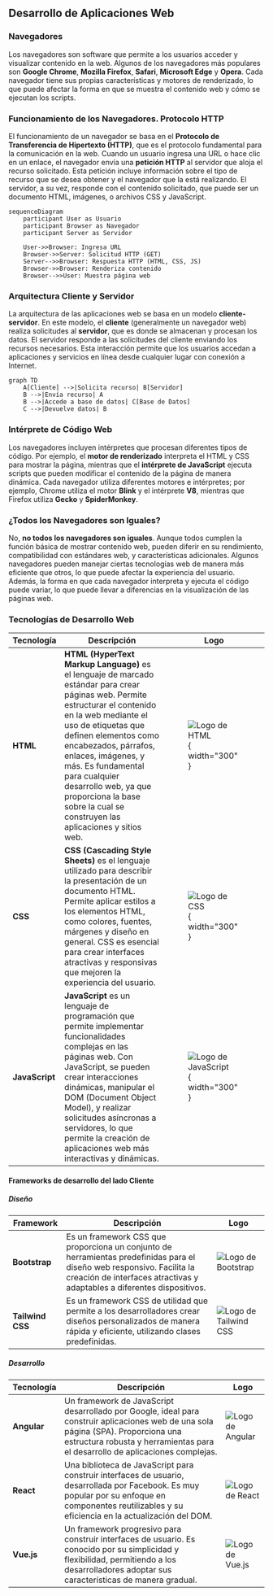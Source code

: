 ## Desarrollo de Aplicaciones Web

### Navegadores
Los navegadores son software que permite a los usuarios acceder y visualizar contenido en la web. Algunos de los navegadores más populares son **Google Chrome**, **Mozilla Firefox**, **Safari**, **Microsoft Edge** y **Opera**. Cada navegador tiene sus propias características y motores de renderizado, lo que puede afectar la forma en que se muestra el contenido web y cómo se ejecutan los scripts.

### Funcionamiento de los Navegadores. Protocolo HTTP
El funcionamiento de un navegador se basa en el **Protocolo de Transferencia de Hipertexto (HTTP)**, que es el protocolo fundamental para la comunicación en la web. Cuando un usuario ingresa una URL o hace clic en un enlace, el navegador envía una **petición HTTP** al servidor que aloja el recurso solicitado. Esta petición incluye información sobre el tipo de recurso que se desea obtener y el navegador que la está realizando. El servidor, a su vez, responde con el contenido solicitado, que puede ser un documento HTML, imágenes, o archivos CSS y JavaScript.

``` mermaid
sequenceDiagram
    participant User as Usuario
    participant Browser as Navegador
    participant Server as Servidor

    User->>Browser: Ingresa URL
    Browser->>Server: Solicitud HTTP (GET)
    Server-->>Browser: Respuesta HTTP (HTML, CSS, JS)
    Browser->>Browser: Renderiza contenido
    Browser-->>User: Muestra página web
```

### Arquitectura Cliente y Servidor
La arquitectura de las aplicaciones web se basa en un modelo **cliente-servidor**. En este modelo, el **cliente** (generalmente un navegador web) realiza solicitudes al **servidor**, que es donde se almacenan y procesan los datos. El servidor responde a las solicitudes del cliente enviando los recursos necesarios. Esta interacción permite que los usuarios accedan a aplicaciones y servicios en línea desde cualquier lugar con conexión a Internet.

``` mermaid 
graph TD
    A[Cliente] -->|Solicita recurso| B[Servidor]
    B -->|Envía recurso| A
    B -->|Accede a base de datos| C[Base de Datos]
    C -->|Devuelve datos| B
```

### Intérprete de Código Web
Los navegadores incluyen intérpretes que procesan diferentes tipos de código. Por ejemplo, el **motor de renderizado** interpreta el HTML y CSS para mostrar la página, mientras que el **intérprete de JavaScript** ejecuta scripts que pueden modificar el contenido de la página de manera dinámica. Cada navegador utiliza diferentes motores e intérpretes; por ejemplo, Chrome utiliza el motor **Blink** y el intérprete **V8**, mientras que Firefox utiliza **Gecko** y **SpiderMonkey**.

### ¿Todos los Navegadores son Iguales?
No, **no todos los navegadores son iguales**. Aunque todos cumplen la función básica de mostrar contenido web, pueden diferir en su rendimiento, compatibilidad con estándares web, y características adicionales. Algunos navegadores pueden manejar ciertas tecnologías web de manera más eficiente que otros, lo que puede afectar la experiencia del usuario. Además, la forma en que cada navegador interpreta y ejecuta el código puede variar, lo que puede llevar a diferencias en la visualización de las páginas web.

### Tecnologías de Desarrollo Web

| Tecnología       | Descripción                                                                                                                                                                                                 | Logo                                                                                          |
|------------------|-------------------------------------------------------------------------------------------------------------------------------------------------------------------------------------------------------------|-----------------------------------------------------------------------------------------------|
| **HTML**         | **HTML (HyperText Markup Language)** es el lenguaje de marcado estándar para crear páginas web. Permite estructurar el contenido en la web mediante el uso de etiquetas que definen elementos como encabezados, párrafos, enlaces, imágenes, y más. Es fundamental para cualquier desarrollo web, ya que proporciona la base sobre la cual se construyen las aplicaciones y sitios web. | <figure markdown="span">![Logo de HTML](https://upload.wikimedia.org/wikipedia/commons/6/61/HTML5_logo_and_wordmark.svg){ width="300" }</figure> |
| **CSS**          | **CSS (Cascading Style Sheets)** es el lenguaje utilizado para describir la presentación de un documento HTML. Permite aplicar estilos a los elementos HTML, como colores, fuentes, márgenes y diseño en general. CSS es esencial para crear interfaces atractivas y responsivas que mejoren la experiencia del usuario. | <figure markdown="span">![Logo de CSS](https://upload.wikimedia.org/wikipedia/commons/d/d5/CSS3_logo_and_wordmark.svg){ width="300" }</figure> |
| **JavaScript**   | **JavaScript** es un lenguaje de programación que permite implementar funcionalidades complejas en las páginas web. Con JavaScript, se pueden crear interacciones dinámicas, manipular el DOM (Document Object Model), y realizar solicitudes asíncronas a servidores, lo que permite la creación de aplicaciones web más interactivas y dinámicas. | <figure markdown="span">![Logo de JavaScript](https://upload.wikimedia.org/wikipedia/commons/6/6a/JavaScript-logo.png){ width="300" }</figure> |

#### Frameworks de desarrollo del lado Cliente

##### Diseño
| Framework       | Descripción                                                                                                                                                                                                 | Logo                                                                                          |
|------------------|-------------------------------------------------------------------------------------------------------------------------------------------------------------------------------------------------------------|-----------------------------------------------------------------------------------------------|
| **Bootstrap**     | Es un framework CSS que proporciona un conjunto de herramientas predefinidas para el diseño web responsivo. Facilita la creación de interfaces atractivas y adaptables a diferentes dispositivos.             | ![Logo de Bootstrap](https://getbootstrap.com/docs/5.0/assets/brand/bootstrap-logo.svg)     |
| **Tailwind CSS**  | Es un framework CSS de utilidad que permite a los desarrolladores crear diseños personalizados de manera rápida y eficiente, utilizando clases predefinidas.                                                | ![Logo de Tailwind CSS](https://encrypted-tbn0.gstatic.com/images?q=tbn:ANd9GcQNhoXisDruJMDAq3Ltd-wuaMW2lGxck9wAKw&s)  |

##### Desarrollo
| Tecnología       | Descripción                                                                                                                                                                                                 | Logo                                                                                          |
|------------------|-------------------------------------------------------------------------------------------------------------------------------------------------------------------------------------------------------------|-----------------------------------------------------------------------------------------------|
| **Angular**      | Un framework de JavaScript desarrollado por Google, ideal para construir aplicaciones web de una sola página (SPA). Proporciona una estructura robusta y herramientas para el desarrollo de aplicaciones complejas. | ![Logo de Angular](https://angular.io/assets/images/logos/angular/angular.svg)                |
| **React**        | Una biblioteca de JavaScript para construir interfaces de usuario, desarrollada por Facebook. Es muy popular por su enfoque en componentes reutilizables y su eficiencia en la actualización del DOM.         | ![Logo de React](https://upload.wikimedia.org/wikipedia/commons/a/a7/React-icon.svg)        |
| **Vue.js**       | Un framework progresivo para construir interfaces de usuario. Es conocido por su simplicidad y flexibilidad, permitiendo a los desarrolladores adoptar sus características de manera gradual.                  | ![Logo de Vue.js](https://vuejs.org/images/logo.png)                                       |
